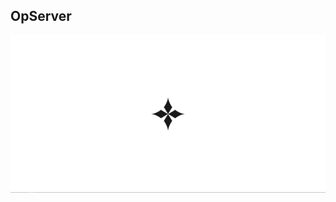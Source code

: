 ## OpServer
![Logotipo do projeto](https://github.com/caiomayan/OpServer/blob/main/public/img/preview.png?raw=true)

